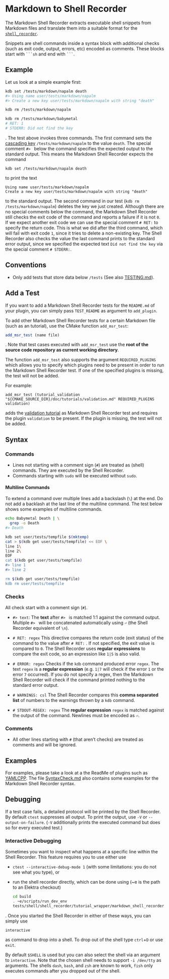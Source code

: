 # Markdown to Shell Recorder

The Markdown Shell Recorder extracts executable shell snippets from Markdown files and translate them into a suitable format for the [`shell_recorder`](../shell_recorder/README.md).

Snippets are shell commands inside a syntax block with additional checks (such as exit code, output, errors, etc) encoded as comments. These blocks start with ```` ```sh ````  and end with ```` ``` ````.

## Example

Let us look at a simple example first:

```sh
kdb set /tests/markdown/napalm death
#> Using name user/tests/markdown/napalm
#> Create a new key user/tests/markdown/napalm with string "death"

kdb rm /tests/markdown/napalm

kdb rm /tests/markdown/babymetal
# RET: 1
# STDERR: Did not find the key
```

. The test above invokes three commands. The first command sets the [cascading key](/doc/tutorials/cascading.md)
`/tests/markdown/napalm` to the value `death`. The special comment `#> ` below the command specifies the expected output to the standard
output. This means the Markdown Shell Recorder expects the command

```
kdb set /tests/markdown/napalm death
```

to print the text

```
Using name user/tests/markdown/napalm
Create a new key user/tests/markdown/napalm with string "death"
```

to the standard output. The second command in our test (`kdb rm /tests/markdown/napalm`) deletes the key we just created. Although there
are no special comments below the command, the Markdown Shell Recorder still checks the exit code of the command and reports a failure if
it is not `0`. If we expect another exit code we can use the special comment `# RET:` to specify the return code. This is what we did after
the third command, which will fail with exit code `1`, since it tries to delete a non-existing key. The Shell Recorder also checks the
value the last command prints to the standard error output, since we specified the expected text `Did not find the key` via the special
comment `# STDERR:`.

## Conventions

- Only add tests that store data below `/tests` (See also [TESTING.md](/doc/TESTING.md)).

## Add a Test

If you want to add a Markdown Shell Recorder tests for the `README.md` of your plugin, you can simply pass
`TEST_README` as argument to `add_plugin`.

To add other Markdown Shell Recorder tests for a certain Markdown file (such as an tutorial), use the CMake function `add_msr_test`:

```cmake
add_msr_test (name file)
```

. Note that test cases executed with `add_msr_test` use the **root of the source code repository as current working directory**.

The function `add_msr_test` also supports the argument `REQUIRED_PLUGINS` which allows you to specify which plugins need to be present in
order to run the Markdown Shell Recorder test.
If one of the specified plugins is missing, the test will not be added.

For example:

```
add_msr_test (tutorial_validation "${CMAKE_SOURCE_DIR}/doc/tutorials/validation.md" REQUIRED_PLUGINS validation)
```

adds the [validation tutorial](/doc/tutorials/validation.md) as Markdown Shell Recorder test and requires the plugin `validation` to be present.
If the plugin is missing, the test will not be added.

## Syntax

### Commands

- Lines not starting with a comment sign (`#`) are treated as (shell) commands. They are  executed by the Shell Recorder.
- Commands starting with `sudo` will be executed without `sudo`.

#### Multiline Commands

To extend a command over multiple lines add a backslash (`\`) at the end. Do not add a backlash at the last line of the multiline command.
The test below shows some examples of multiline commands.

```sh
echo Babymetal Death | \
  grep -o Death
#> Death

kdb set user/tests/tempfile $(mktemp)
cat > $(kdb get user/tests/tempfile) << EOF \
line 1\
line 2\
EOF
cat $(kdb get user/tests/tempfile)
#> line 1
#> line 2

rm $(kdb get user/tests/tempfile)
kdb rm user/tests/tempfile
```

### Checks

All check start with a comment sign (`#`).

- `#> text`: The **text** after `#> ` is matched 1:1 against the command output. Multiple `#> ` will be concatenated automatically using `⏎` (the Shell Recorder equivalent of `\n`).

- `# RET: regex` This directive compares the return code (exit status) of the command to the value after `# RET:` . If not specified, the exit value is compared to `0`. The Shell Recorder uses **regular expressions** to compare the exit code, so an expression like `1|5` is also valid.

- `# ERROR: regex` Checks if the `kdb` command produced error `regex`. The text `regex` is a **regular expression** (e.g. `1|7` will check if the error `1` or the error `7` occurred).
   If you do not specify a regex, then the Markdown Shell Recorder will check if the command printed nothing to the standard error output.

- `# WARNINGS: csl` The Shell Recorder compares this **comma separated list** of numbers to the warnings thrown by a `kdb` command.

- `# STDOUT-REGEX: regex` The **regular expression** `regex` is matched against the output of the command. Newlines must be encoded as `⏎`.

### Comments

- All other lines starting with `#` (that aren’t checks) are treated as comments and will be ignored.

## Examples

For examples, please take a look at a the ReadMe of plugins such as [YAMLCPP](/src/plugins/yamlcpp/README). The file [SyntaxCheck.md](SyntaxCheck.md) also contains some examples for the Markdown Shell Recorder syntax.

## Debugging

If a test case fails, a detailed protocol will be printed by the Shell Recorder.
By default `ctest` suppresses all output.
To print the output, use `-V` or `--output-on-failure`.
(`-V` additionally prints the executed command but does so for every executed test.)

### Interactive Debugging

Sometimes you want to inspect what happens at a specific line within the Shell Recorder.
This feature requires you to use either use

- `ctest --interactive-debug-mode 1` (with some limitations: you do not see what you type), or
- run the shell recorder directly, which can be done using (~e is the path to an Elektra checkout)

  ```bash
  cd build
  . ~e/scripts/run_dev_env
  tests/shell/shell_recorder/tutorial_wrapper/markdown_shell_recorder.sh path/to/file.md
  ```

. Once you started the Shell Recorder in either of these ways, you can simply use

```
interactive
```

as command to drop into a shell.
To drop out of the shell type `ctrl`+`D` or use `exit`.

By default `$SHELL` is used but you can also select the shell via an argument to `interactive`.
Note that the chosen shell needs to support `-i /dev/tty` as arguments.
The shells `dash`, `bash`, and `zsh` are known to work, `fish` only executes commands
after you dropped out of the shell.
